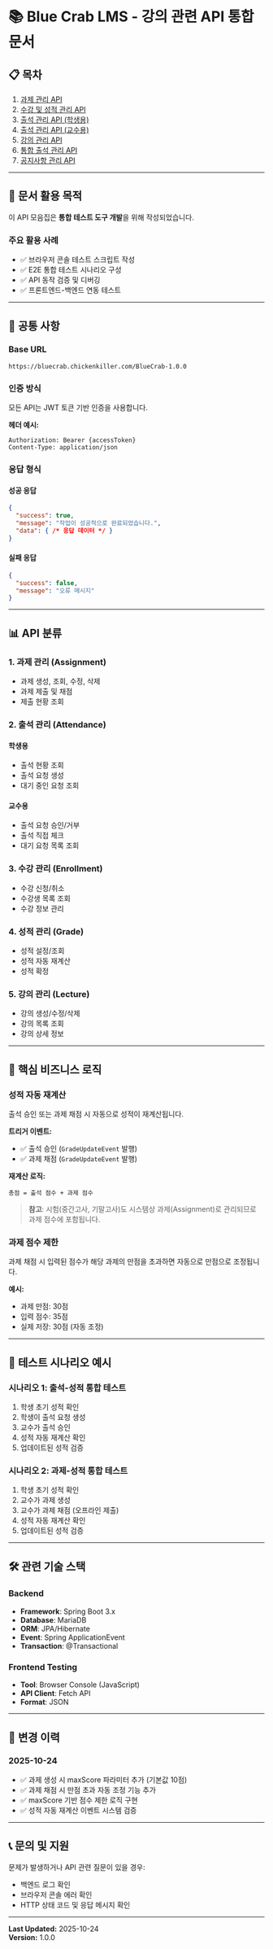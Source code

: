 # 📚 Blue Crab LMS - 강의 관련 API 통합 문서

## 📋 목차

1. [과제 관리 API](./01-과제관리-API.md)
2. [수강 및 성적 관리 API](./02-수강및성적-API.md)
3. [출석 관리 API (학생용)](./03-출석관리-학생용-API.md)
4. [출석 관리 API (교수용)](./04-출석관리-교수용-API.md)
5. [강의 관리 API](./05-강의관리-API.md)
6. [통합 출석 관리 API](./06-통합출석관리-API.md)
7. [공지사항 관리 API](./07-공지사항관리-API.md)

---

## 🎯 문서 활용 목적

이 API 모음집은 **통합 테스트 도구 개발**을 위해 작성되었습니다.

### 주요 활용 사례
- ✅ 브라우저 콘솔 테스트 스크립트 작성
- ✅ E2E 통합 테스트 시나리오 구성
- ✅ API 동작 검증 및 디버깅
- ✅ 프론트엔드-백엔드 연동 테스트

---

## 🔑 공통 사항

### Base URL
```
https://bluecrab.chickenkiller.com/BlueCrab-1.0.0
```

### 인증 방식
모든 API는 JWT 토큰 기반 인증을 사용합니다.

**헤더 예시:**
```http
Authorization: Bearer {accessToken}
Content-Type: application/json
```

### 응답 형식

#### 성공 응답
```json
{
  "success": true,
  "message": "작업이 성공적으로 완료되었습니다.",
  "data": { /* 응답 데이터 */ }
}
```

#### 실패 응답
```json
{
  "success": false,
  "message": "오류 메시지"
}
```

---

## 📊 API 분류

### 1. 과제 관리 (Assignment)
- 과제 생성, 조회, 수정, 삭제
- 과제 제출 및 채점
- 제출 현황 조회

### 2. 출석 관리 (Attendance)
#### 학생용
- 출석 현황 조회
- 출석 요청 생성
- 대기 중인 요청 조회

#### 교수용
- 출석 요청 승인/거부
- 출석 직접 체크
- 대기 요청 목록 조회

### 3. 수강 관리 (Enrollment)
- 수강 신청/취소
- 수강생 목록 조회
- 수강 정보 관리

### 4. 성적 관리 (Grade)
- 성적 설정/조회
- 성적 자동 재계산
- 성적 확정

### 5. 강의 관리 (Lecture)
- 강의 생성/수정/삭제
- 강의 목록 조회
- 강의 상세 정보

---

## 🔄 핵심 비즈니스 로직

### 성적 자동 재계산
출석 승인 또는 과제 채점 시 자동으로 성적이 재계산됩니다.

**트리거 이벤트:**
- ✅ 출석 승인 (`GradeUpdateEvent` 발행)
- ✅ 과제 채점 (`GradeUpdateEvent` 발행)

**재계산 로직:**
```
총점 = 출석 점수 + 과제 점수
```
> **참고**: 시험(중간고사, 기말고사)도 시스템상 과제(Assignment)로 관리되므로 과제 점수에 포함됩니다.

### 과제 점수 제한
과제 채점 시 입력된 점수가 해당 과제의 만점을 초과하면 자동으로 만점으로 조정됩니다.

**예시:**
- 과제 만점: 30점
- 입력 점수: 35점
- 실제 저장: 30점 (자동 조정)

---

## 📌 테스트 시나리오 예시

### 시나리오 1: 출석-성적 통합 테스트
1. 학생 초기 성적 확인
2. 학생이 출석 요청 생성
3. 교수가 출석 승인
4. 성적 자동 재계산 확인
5. 업데이트된 성적 검증

### 시나리오 2: 과제-성적 통합 테스트
1. 학생 초기 성적 확인
2. 교수가 과제 생성
3. 교수가 과제 채점 (오프라인 제출)
4. 성적 자동 재계산 확인
5. 업데이트된 성적 검증

---

## 🛠️ 관련 기술 스택

### Backend
- **Framework**: Spring Boot 3.x
- **Database**: MariaDB
- **ORM**: JPA/Hibernate
- **Event**: Spring ApplicationEvent
- **Transaction**: @Transactional

### Frontend Testing
- **Tool**: Browser Console (JavaScript)
- **API Client**: Fetch API
- **Format**: JSON

---

## 📝 변경 이력

### 2025-10-24
- ✅ 과제 생성 시 maxScore 파라미터 추가 (기본값 10점)
- ✅ 과제 채점 시 만점 초과 자동 조정 기능 추가
- ✅ maxScore 기반 점수 제한 로직 구현
- ✅ 성적 자동 재계산 이벤트 시스템 검증

---

## 📞 문의 및 지원

문제가 발생하거나 API 관련 질문이 있을 경우:
- 백엔드 로그 확인
- 브라우저 콘솔 에러 확인
- HTTP 상태 코드 및 응답 메시지 확인

---

**Last Updated:** 2025-10-24  
**Version:** 1.0.0
